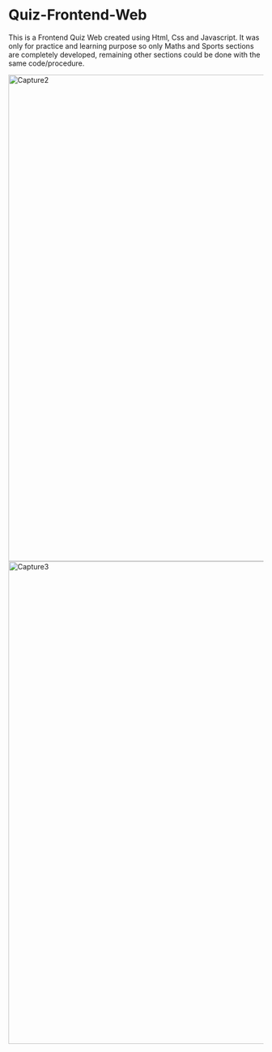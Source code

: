 # Quiz-Frontend-Web
This is a Frontend Quiz Web created using Html, Css and Javascript.
It was only for practice and learning purpose so only Maths and Sports sections are completely developed, remaining other sections could be done with the same code/procedure.

<img width="960" alt="Capture2" src="https://user-images.githubusercontent.com/64031326/191795398-4bf365d3-4579-4bda-93f7-951228febf6a.PNG">

<img width="952" alt="Capture3" src="https://user-images.githubusercontent.com/64031326/191795429-40df3dd2-e744-4b56-b028-748d2b92d95d.PNG">
